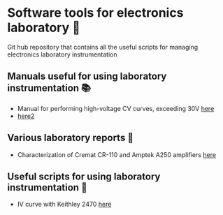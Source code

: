 # Software tools for electronics laboratory :battery: 
Git hub repository that contains all the useful scripts for managing electronics laboratory instrumentation

## Manuals useful for using laboratory instrumentation :books: 
+ Manual for performing high-voltage CV curves, exceeding 30V [here](Manual/CV_HV_Keithley_4200.pdf)
+ [here2](https://www.overleaf.com/read/sgmrpndgchjv#cd1dd6)

## Various laboratory reports :microscope:
+ Characterization of Cremat CR-110 and Amptek A250 amplifiers [here](Report/Report_analisi_rumore_Cremat_Cr150_eng.pdf)

## Useful scripts for using laboratory instrumentation :wrench:
+  IV curve with Keithley 2470 [here](Keithley2470_IV_curve)


